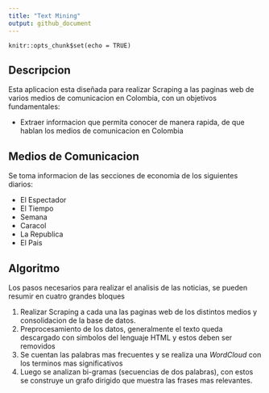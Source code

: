 ```yaml
---
title: "Text Mining"
output: github_document
---
```


```{r setup, include=FALSE}
knitr::opts_chunk$set(echo = TRUE)
```

## Descripcion

Esta aplicacion esta diseñada para realizar Scraping a las paginas web de varios medios de comunicacion en Colombia, con un objetivos fundamentales:

* Extraer informacion que permita conocer de manera rapida, de que hablan los medios de comunicacion en Colombia

## Medios de Comunicacion

Se toma informacion de las secciones de economia de los siguientes diarios:

* El Espectador 
* El Tiempo
* Semana
* Caracol
* La Republica
* El Pais

## Algoritmo 

Los pasos necesarios para realizar el analisis de las noticias, se pueden resumir en cuatro grandes bloques 

1. Realizar Scraping a cada una las paginas web de los distintos medios y consolidacion de la base de datos.
2. Preprocesamiento de los datos, generalmente el texto queda descargado con simbolos del lenguaje HTML y estos deben ser removidos
3. Se cuentan las palabras mas frecuentes y se realiza una *WordCloud* con los terminos mas significativos
4. Luego se analizan bi-gramas (secuencias de dos palabras), con estos se construye un grafo dirigido que muestra las frases mas relevantes.


